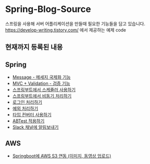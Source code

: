 # Spring-Blog-Source
스프링을 사용해 서버 어플리케이션을 만들때 필요한 기능들을 담고 있습니다. 
https://develop-writing.tistory.com/ 에서 제공하는 예제 code

현재까지 등록된 내용
--------------------

## Spring
- [Message - 메세지 국제화 기능](https://github.com/keepseung/SpringBoot-Blog-Source/tree/main/message)
- [MVC + Validation - 검증 기능](https://github.com/keepseung/SpringBoot-Blog-Source/tree/main/validation)
- [스프링부트에서 스케쥴러 사용하기](https://github.com/keepseung/SpringBoot-Blog-Source/tree/main/scheduler)
- [스프링부트에서 비동기 처리하기](https://github.com/keepseung/SpringBoot-Blog-Source/tree/main/async)
- [로그인 처리하기](https://github.com/keepseung/Spring-Blog-Source/tree/main/login)
- [예외 처리하기](https://github.com/keepseung/Spring-Blog-Source/tree/main/exception)
- [타입 컨버터 사용하기](https://github.com/keepseung/Spring-Blog-Source/tree/main/typeconverter) 
- [ABTest 적용하기](https://github.com/keepseung/Spring-Blog-Source/tree/main/abtest) 
- [Slack 채널에 알림보내기](https://github.com/keepseung/Spring-Blog-Source/tree/main/slack-notification) 

## AWS
- [Springboot에 AWS S3 연동 (이미지, 동영상 업로드)](https://github.com/keepseung/Spring-Blog-Source/tree/main/s3uploader)
